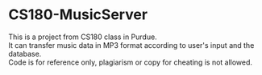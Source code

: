 # CS180-MusicServer
This is a project from CS180 class in Purdue.<br />
It can transfer music data in MP3 format according to user's input and the database.<br />
Code is for reference only, plagiarism or copy for cheating is not allowed.
